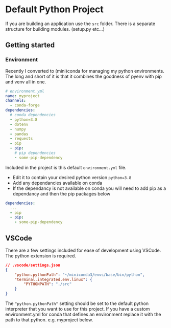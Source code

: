 # Default Python Project

If you are building an application use the `src` folder.
There is a separate structure for building modules. (setup.py etc...) 

## Getting started

### Environment

Recently I converted to (mini)conda for managing my python environments.  The long and short of it is that it combines the goodness of pyenv with pip and venv all in one.  

```yaml
# environment.yml
name: myproject
channels:
  - conda-forge
dependencies:
  # conda dependencies
  - python=3.8
  - dotenv
  - numpy
  - pandas
  - requests
  - pip
  - pip:
    # pip dependencies
    - some-pip-dependency
```

Included in the project is this default `environment.yml` file.
* Edit it to contain your desired python version `python=3.8`
* Add any dependancies available on conda
* If the dependancy is not available on conda you will need to add pip as a dependancy and then the pip packages below 
```yaml
dependencies:
  ...
  - pip
  - pip:
    - some-pip-dependency
```


## VSCode

There are a few settings included for ease of development using VSCode.
The python extension is required.

```json
// .vscode/settings.json
{
    "python.pythonPath": "~/miniconda3/envs/base/bin/python",
    "terminal.integrated.env.linux": {
        "PYTHONPATH": "./src"
    }
}
```

The `"python.pythonPath"` setting should be set to the default python interpreter that you want to use for this project.  If you have a custom environment.yml for conda that defines an environment replace it with the path to that python. e.g. myproject below.

